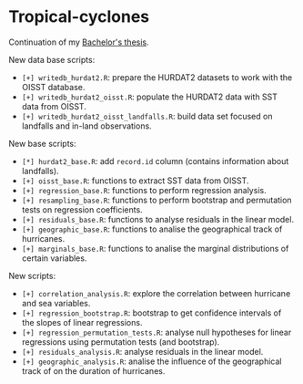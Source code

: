 # Tropical-cyclones
Continuation of my [Bachelor's thesis](https://github.com/aldomann/tropical-cyclones). 

New data base scripts:
 - `[+] writedb_hurdat2.R`: prepare the HURDAT2 datasets to work with the OISST database.
 - `[+] writedb_hurdat2_oisst.R`: populate the HURDAT2 data with SST data from OISST.
 - `[+] writedb_hurdat2_oisst_landfalls.R`: build data set focused on landfalls and in-land observations.
 
New base scripts: 
 - `[*] hurdat2_base.R`: add `record.id` column (contains information about landfalls).
 - `[+] oisst_base.R`: functions to extract SST data from OISST.
 - `[+] regression_base.R`: functions to perform regression analysis.
 - `[+] resampling_base.R`: functions to perform bootstrap and permutation tests on regression coefficients.
 - `[+] residuals_base.R`: functions to analyse residuals in the linear model.
 - `[+] geographic_base.R`: functions to analise the geographical track of hurricanes.
 - `[+] marginals_base.R`: functions to analise the marginal distributions of certain variables.

New scripts: 
 - `[+] correlation_analysis.R`: explore the correlation between hurricane and sea variables.
 - `[+] regression_bootstrap.R`: bootstrap to get confidence intervals of the slopes of linear regressions.
 - `[+] regression_permutation_tests.R`: analyse null hypotheses for linear regressions using permutation tests (and bootstrap).
 - `[+] residuals_analysis.R`: analyse residuals in the linear model.
 - `[+] geographic_analysis.R`: analise the influence of the geographical track of on the duration of hurricanes.
